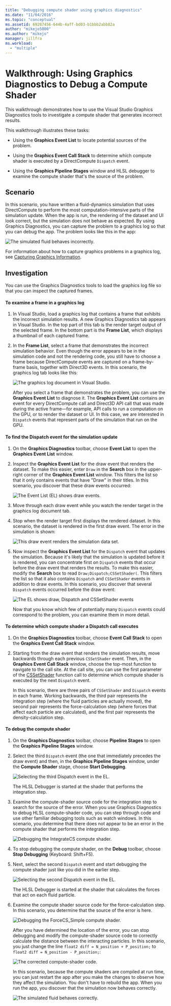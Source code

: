 ```yaml
---
title: "Debugging compute shader using graphics diagnostics"
ms.date: "11/04/2016"
ms.topic: "conceptual"
ms.assetid: 69287456-644b-4aff-bd03-b1bbb2abb82a
author: "mikejo5000"
ms.author: "mikejo"
manager: jillfra
ms.workload:
  - "multiple"
---
```

# Walkthrough: Using Graphics Diagnostics to Debug a Compute Shader
This walkthrough demonstrates how to use the Visual Studio Graphics Diagnostics tools to investigate a compute shader that generates incorrect results.

 This walkthrough illustrates these tasks:

- Using the **Graphics Event List** to locate potential sources of the problem.

- Using the **Graphics Event Call Stack** to determine which compute shader is executed by a DirectCompute `Dispatch` event.

- Using the **Graphics Pipeline Stages** window and HLSL debugger to examine the compute shader that's the source of the problem.

## Scenario
 In this scenario, you have written a fluid-dynamics simulation that uses DirectCompute to perform the most computation-intensive parts of the simulation update. When the app is run, the rendering of the dataset and UI look correct, but the simulation does not behave as expected. By using Graphics Diagnostics, you can capture the problem to a graphics log so that you can debug the app. The problem looks like this in the app:

 ![The simulated fluid behaves incorrectly.](media/gfx_diag_demo_compute_shader_fluid_problem.png "gfx_diag_demo_compute_shader_fluid_problem")

 For information about how to capture graphics problems in a graphics log, see [Capturing Graphics Information](capturing-graphics-information.md).

## Investigation
 You can use the Graphics Diagnostics tools to load the graphics log file so that you can inspect the captured frames.

#### To examine a frame in a graphics log

1. In Visual Studio, load a graphics log that contains a frame that exhibits the incorrect simulation results. A new Graphics Diagnostics tab appears in Visual Studio. In the top part of this tab is the render target output of the selected frame. In the bottom part is the **Frame List**, which displays a thumbnail of each captured frame.

2. In the **Frame List**, select a frame that demonstrates the incorrect simulation behavior. Even though the error appears to be in the simulation code and not the rendering code, you still have to choose a frame because DirectCompute events are captured on a frame-by-frame basis, together with Direct3D events. In this scenario, the graphics log tab looks like this:

    ![The graphics log document in Visual Studio.](media/gfx_diag_demo_compute_shader_fluid_step_1.png "gfx_diag_demo_compute_shader_fluid_step_1")

   After you select a frame that demonstrates the problem, you can use the **Graphics Event List** to diagnose it. The **Graphics Event List** contains an event for every DirectCompute call and Direct3D API call that was made during the active frame—for example, API calls to run a computation on the GPU, or to render the dataset or UI. In this case, we are interested in `Dispatch` events that represent parts of the simulation that run on the GPU.

#### To find the Dispatch event for the simulation update

1. On the **Graphics Diagnostics** toolbar, choose **Event List** to open the **Graphics Event List** window.

2. Inspect the **Graphics Event List** for the draw event that renders the dataset. To make this easier, enter `Draw` in the **Search** box in the upper-right corner of the **Graphics Event List** window. This filters the list so that it only contains events that have "Draw" in their titles. In this scenario, you discover that these draw events occurred:

    ![The Event List &#40;EL&#41; shows draw events.](media/gfx_diag_demo_compute_shader_fluid_step_2.png "gfx_diag_demo_compute_shader_fluid_step_2")

3. Move through each draw event while you watch the render target in the graphics log document tab.

4. Stop when the render target first displays the rendered dataset. In this scenario, the dataset is rendered in the first draw event. The error in the simulation is shown:

    ![This draw event renders the simulation data set.](media/gfx_diag_demo_compute_shader_fluid_step_3.png "gfx_diag_demo_compute_shader_fluid_step_3")

5. Now inspect the **Graphics Event List** for the `Dispatch` event that updates the simulation. Because it's likely that the simulation is updated before it is rendered, you can concentrate first on `Dispatch` events that occur before the draw event that renders the results. To make this easier, modify the **Search** box to read `Draw;Dispatch;CSSetShader(`. This filters the list so that it also contains `Dispatch` and `CSSetShader` events in addition to draw events. In this scenario, you discover that several `Dispatch` events occurred before the draw event:

    ![The EL shows draw, Dispatch and CSSetShader events](media/gfx_diag_demo_compute_shader_fluid_step_4.png "gfx_diag_demo_compute_shader_fluid_step_4")

   Now that you know which few of potentially many `Dispatch` events could correspond to the problem, you can examine them in more detail.

#### To determine which compute shader a Dispatch call executes

1. On the **Graphics Diagnostics** toolbar, choose **Event Call Stack** to open the **Graphics Event Call Stack** window.

2. Starting from the draw event that renders the simulation results, move backwards through each previous `CSSetShader` event. Then, in the **Graphics Event Call Stack** window, choose the top-most function to navigate to the call site. At the call site, you can use the first parameter of the [CSSetShader](/windows/desktop/api/d3d11/nf-d3d11-id3d11devicecontext-cssetshader) function call to determine which compute shader is executed by the next `Dispatch` event.

   In this scenario, there are three pairs of `CSSetShader` and `Dispatch` events in each frame. Working backwards, the third pair represents the integration step (where the fluid particles are actually moved), the second pair represents the force-calculation step (where forces that affect each particle are calculated), and the first pair represents the density-calculation step.

#### To debug the compute shader

1. On the **Graphics Diagnostics** toolbar, choose **Pipeline Stages** to open the **Graphics Pipeline Stages** window.

2. Select the third `Dispatch` event (the one that immediately precedes the draw event) and then, in the **Graphics Pipeline Stages** window, under the **Compute Shader** stage, choose **Start Debugging**.

    ![Selecting the third Dispatch event in the EL.](media/gfx_diag_demo_compute_shader_fluid_step_6.png "gfx_diag_demo_compute_shader_fluid_step_6")

    The HLSL Debugger is started at the shader that performs the integration step.

3. Examine the compute-shader source code for the integration step to search for the source of the error. When you use Graphics Diagnostics to debug HLSL compute-shader code, you can step through code and use other familiar debugging tools such as watch windows. In this scenario, you determine that there does not appear to be an error in the compute shader that performs the integration step.

    ![Debugging the IntegrateCS compute shader.](media/gfx_diag_demo_compute_shader_fluid_step_7.png "gfx_diag_demo_compute_shader_fluid_step_7")

4. To stop debugging the compute shader, on the **Debug** toolbar, choose **Stop Debugging** (Keyboard: Shift+F5).

5. Next, select the second `Dispatch` event and start debugging the compute shader just like you did in the earlier step.

    ![Selecting the second Dispatch event in the EL.](media/gfx_diag_demo_compute_shader_fluid_step_8.png "gfx_diag_demo_compute_shader_fluid_step_8")

    The HLSL Debugger is started at the shader that calculates the forces that act on each fluid particle.

6. Examine the compute shader source code for the force-calculation step. In this scenario, you determine that the source of the error is here.

    ![Debugging the ForceCS&#95;Simple compute shader.](media/gfx_diag_demo_compute_shader_fluid_step_9.png "gfx_diag_demo_compute_shader_fluid_step_9")

   After you have determined the location of the error, you can stop debugging and modify the compute-shader source code to correctly calculate the distance between the interacting particles. In this scenario, you just change the line `float2 diff = N_position + P_position;` to `float2 diff = N_position - P_position;`:

   ![The corrected compute&#45;shader code.](media/gfx_diag_demo_compute_shader_fluid_step_10.png "gfx_diag_demo_compute_shader_fluid_step_10")

   In this scenario, because the compute shaders are compiled at run time, you can just restart the app after you make the changes to observe how they affect the simulation. You don't have to rebuild the app. When you run the app, you discover that the simulation now behaves correctly.

   ![The simulated fluid behaves correctly.](media/gfx_diag_demo_compute_shader_fluid_resolution.png "gfx_diag_demo_compute_shader_fluid_resolution")